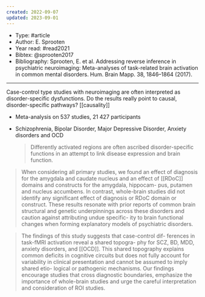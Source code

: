 ```yaml
---
created: 2022-09-07
updated: 2023-09-01
---
```

* Type:  #article
* Author: E. Sprooten
* Year read: #read2021
* Bibtex: @sprooten2017
* Bibliography: Sprooten, E. et al. Addressing reverse inference in psychiatric neuroimaging: Meta-analyses of task-related brain activation in common mental disorders. Hum. Brain Mapp. 38, 1846–1864 (2017).
---
Case-control type studies with neuroimaging are often interpreted as disorder-specific dysfunctions. Do the results really point to causal, disorder-specific pathways? [[causality]]

- Meta-analysis on 537 studies, 21 427 participants
- Schizophrenia, Bipolar Disorder, Major Depressive Disorder, Anxiety disorders and OCD

  > Differently activated regions are often ascribed disorder-specific functions in an attempt to link disease expression and brain function.

 > When considering all primary studies, we found an effect of diagnosis for the amygdala and caudate nucleus and an effect of [[RDoC]] domains and constructs for the amygdala, hippocam- pus, putamen and nucleus accumbens. In contrast, whole-brain studies did not identify any significant effect of diagnosis or RDoC domain or construct. These results resonate with prior reports of common brain structural and genetic underpinnings across these disorders and caution against attributing undue specific- ity to brain functional changes when forming explanatory models of psychiatric disorders.

> The findings of this study suggests that case-control dif- ferences in task-fMRI activation reveal a shared topogra- phy for SCZ, BD, MDD, anxiety disorders, and [[OCD]]. This shared topography explains common deficits in cognitive circuits but does not fully account for variability in clinical presentation and cannot be assumed to imply shared etio- logical or pathogenic mechanisms. Our findings encourage studies that cross diagnostic boundaries, emphasize the importance of whole-brain studies and urge the careful interpretation and consideration of ROI studies.